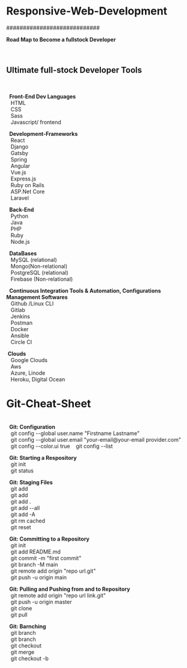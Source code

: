 # Responsive-Web-Development </br>
############################ </br>

<b>Road Map to Become a fullstock Developer</b> </br>

&nbsp;<h2>Ultimate full-stock Developer Tools </h2></br>

&nbsp;&nbsp;<b>Front-End Dev Languages</b> </br>
&nbsp;&nbsp;&nbsp;HTML </br>
&nbsp;&nbsp;&nbsp;CSS </br>
&nbsp;&nbsp;&nbsp;Sass </br>
&nbsp;&nbsp;&nbsp;Javascript/ frontend </br>

&nbsp;&nbsp;<b>Development-Frameworks</b> </br>
&nbsp;&nbsp;&nbsp;React </br>
&nbsp;&nbsp;&nbsp;Django </br>
&nbsp;&nbsp;&nbsp;Gatsby </br>
&nbsp;&nbsp;&nbsp;Spring </br>
&nbsp;&nbsp;&nbsp;Angular </br>
&nbsp;&nbsp;&nbsp;Vue.js </br>
&nbsp;&nbsp;&nbsp;Express.js </br>
&nbsp;&nbsp;&nbsp;Ruby on Rails </br>
&nbsp;&nbsp;&nbsp;ASP.Net Core </br>
&nbsp;&nbsp;&nbsp;Laravel </br>

&nbsp;&nbsp;<b>Back-End</b> </br>
&nbsp;&nbsp;&nbsp;Python </br>
&nbsp;&nbsp;&nbsp;Java </br>
&nbsp;&nbsp;&nbsp;PHP </br>
&nbsp;&nbsp;&nbsp;Ruby </br>
&nbsp;&nbsp;&nbsp;Node.js </br>

&nbsp;&nbsp;<b>DataBases</b></br>
&nbsp;&nbsp;&nbsp;MySQL (relational) </br>
&nbsp;&nbsp;&nbsp;Mongo(Non-relational) </br>
&nbsp;&nbsp;&nbsp;PostgreSQL (relational) </br>
&nbsp;&nbsp;&nbsp;Firebase (Non-relational) </br>

&nbsp;&nbsp;<b>Continuous Integration Tools & Automation, Configurations Management Softwares</b> </br>
&nbsp;&nbsp;&nbsp;Github /Linux CLI </br>
&nbsp;&nbsp;&nbsp;Gitlab </br>
&nbsp;&nbsp;&nbsp;Jenkins </br>
&nbsp;&nbsp;&nbsp;Postman </br>
&nbsp;&nbsp;&nbsp;Docker </br>
&nbsp;&nbsp;&nbsp;Ansible </br>
&nbsp;&nbsp;&nbsp;Circle CI </br>

&nbsp;<b>Clouds</b> </br>
&nbsp;&nbsp;&nbsp;Google Clouds </br>
&nbsp;&nbsp;&nbsp;Aws </br>
&nbsp;&nbsp;&nbsp;Azure, Linode </br>
&nbsp;&nbsp;&nbsp;Heroku, Digital Ocean </br>

<h1>Git-Cheat-Sheet</h1> </br>
&nbsp;&nbsp;<b>Git: Configuration</b> </br>
&nbsp;&nbsp;&nbsp;git config --global user.name "Firstname Lastname" </br>
&nbsp;&nbsp;&nbsp;git config --global user.email "your-email@your-email provider.com" </br>
&nbsp;&nbsp;&nbsp;git config --color.ui true </b>
&nbsp;&nbsp;&nbsp;git config --list </br>


&nbsp;&nbsp;<b>Git: Starting a Respository </b> </br>
&nbsp;&nbsp;&nbsp;git init </br>
&nbsp;&nbsp;&nbsp;git status </br>


&nbsp;&nbsp;<b>Git: Staging Files </b> </br>
&nbsp;&nbsp;&nbsp;git add <file-name> </br>
&nbsp;&nbsp;&nbsp;git add <file-name> <another-file-name> <yet-another-file-name> </br>
&nbsp;&nbsp;&nbsp;git add . </br>
&nbsp;&nbsp;&nbsp;git add --all </br>
&nbsp;&nbsp;&nbsp;git add -A </br>
&nbsp;&nbsp;&nbsp;git rm cached <file-name> </br>
&nbsp;&nbsp;&nbsp;git reset <file-name>


&nbsp;&nbsp;<b>Git: Committing to a Repository </b> </br>
&nbsp;&nbsp;&nbsp;git init </br>
&nbsp;&nbsp;&nbsp;git add README.md </br>
&nbsp;&nbsp;&nbsp;git commit -m "first commit" </br>
&nbsp;&nbsp;&nbsp;git branch -M main </br>
&nbsp;&nbsp;&nbsp;git remote add origin "repo url.git" </br>
&nbsp;&nbsp;&nbsp;git push -u origin main </br>


&nbsp;&nbsp;<b>Git: Pulling and Pushing from and to Repository </b> </br>
&nbsp;&nbsp;&nbsp;git remote add origin "repo url link.git" </br>
&nbsp;&nbsp;&nbsp;git push -u origin master </br>
&nbsp;&nbsp;&nbsp;git clone <clone-url> </br>
&nbsp;&nbsp;&nbsp;git pull </br>


&nbsp;&nbsp;<b>Git: Barnching </b> </br>
&nbsp;&nbsp;&nbsp;git branch </br>
&nbsp;&nbsp;&nbsp;git branch <name> </br>
&nbsp;&nbsp;&nbsp;git checkout <branch-name> </br>
&nbsp;&nbsp;&nbsp;git merge <branch-name> </br>
&nbsp;&nbsp;&nbsp;git checkout -b <branch-name> </br>
